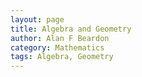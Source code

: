 ```yaml
---
layout: page
title: Algebra and Geometry
author: Alan F Beardon
category: Mathematics
tags: Algebra, Geometry
---
```

